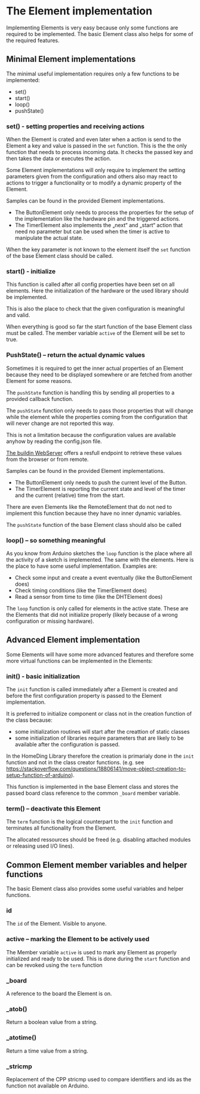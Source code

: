 # The Element implementation

Implementing Elements is very easy because only some functions are required to be implemented.
The basic Element class also helps for some of the required features.

## Minimal Element implementations
The minimal useful implementation requires only a few functions to be implemented:

* set()
* start()
* loop()
* pushState()

### set() - setting properties and receiving actions

When the Element is crated and even later when a action is send to the Element a key and value is passed in the ```set``` function. This is the the only function that needs to process incoming data. It checks the passed key and then takes the data or executes the action.

Some Element implementations will only require to implement the setting parameters given from the configuration and others also may react to actions to trigger a functionality or to modify a dynamic property of the Element.

Samples can be found in the provided Element implementations.

* The ButtonElement only needs to process the properties for the setup of the implementation like the hardware pin and the triggered actions.
* The TimerElement also implements the „next“ and „start“ action that need no parameter but can be used when the timer is active to manipulate the actual state.

When the key parameter is not known to the element itself the ```set``` function of the base Element class should be called.

### start() - initialize

This function is called after all config properties have been set on all elements.
Here the initialization of the hardware or the used library should be implemented.

This is also the place to check that the given configuration is meaningful and valid.

When everything is good so far the start function of the base Element class must be called. The member variable ```active``` of the Element will be set to true.

### PushState() – return the actual dynamic values

Sometimes it is required to get the inner actual properties of an Element because they need to be displayed somewhere or are fetched from another Element for some reasons.

The ```pushState``` function is handling this by sending all properties to a provided callback function.

The ```pushState``` function only needs to pass those properties that will change while the element
while the properties coming from the configuration that will never change are not reported this way.

This is not a limitation because the configuration values are available anyhow by reading the config.json file.

[The buildin WebServer](WebServer) offers a resfull endpoint to retrieve these values from the browser or from remote.

Samples can be found in the provided Element implementations.

* The ButtonElement only needs to push the current level of the Button.
* The TimerElement is reporting the current state and level of the timer and the current (relative) time from the start.

There are even Elements like the RemoteElement that do not ned to implement this function because they have no inner dynamic variables.

The ```pushState``` function of the base Element class should also be called

### loop() – so something meaningful

As you know from Arduino sketches the ```loop``` function is the place where all the activity of a sketch is implemented.
The same with the elements. Here is the place to have some useful implementation. Examples are:

* Check some input and create a event eventually (like the ButtonElement does)
* Check timing conditions (like the TimerElement does)
* Read a sensor from time to time (like the DHTElement does)

The ```loop``` function is only called for elements in the active state. These are the Elements that did not initialize properly (likely because of a wrong configuration or missing hardware).

## Advanced Element implementation

Some Elements will have some more advanced features and therefore some more virtual functions can be implemented in the Elements:

### init() - basic initialization

The ```init``` function is called immediately after a Element is created and before the first configuration property is passed to the Element implementation.

It is preferred to initialize component or class not in the creation function of the class because:

* some initialization routines will start after the creattion of static classes
* some initialization of libraries require parameters that are likely to be available after the configuration is passed.

In the HomeDing Library therefore the creation is primarialy done in the ```init``` function and not in the class creator functions. (e.g. see <https://stackoverflow.com/questions/18806141/move-object-creation-to-setup-function-of-arduino>).

This function is implemented in the base Element class and stores the passed board class reference to the common ```_board``` member variable.



### term() – deactivate this Element

The ```term``` function is the logical counterpart to the ```init``` function and terminates all functionality from the Element.

The allocated ressources should be freed (e.g. disabling attached modules or releasing used I/O lines).

## Common Element member variables and helper functions

The basic Element class also provides some useful variables and helper functions.

### id

The ```id``` of the Element. Visible to anyone.

### active – marking the Element to be actively used

The Member variable ```active``` is used to mark any Element as properly initialized and ready to be used. This is done during the ```start``` function and can be revoked using the ```term``` function

### _board

A reference to the board the Element is on.

### _atob()

Return a boolean value from a string.

### _atotime()

Return a time value from a string.

### _stricmp

Replacement of the CPP stricmp used to compare identifiers and ids as the function not available on Arduino.
